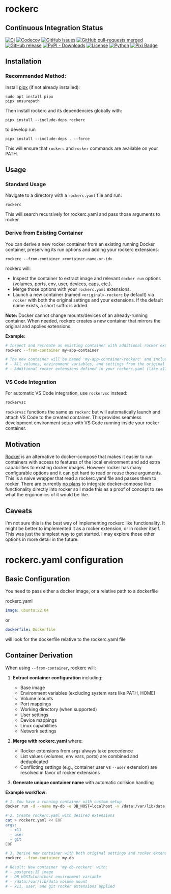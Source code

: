 # rockerc

## Continuous Integration Status

[![Ci](https://github.com/blooop/rockerc/actions/workflows/ci.yml/badge.svg?branch=main)](https://github.com/blooop/rockerc/actions/workflows/ci.yml?query=branch%3Amain)
[![Codecov](https://codecov.io/gh/blooop/rockerc/branch/main/graph/badge.svg?token=Y212GW1PG6)](https://codecov.io/gh/blooop/rockerc)
[![GitHub issues](https://img.shields.io/github/issues/blooop/rockerc.svg)](https://GitHub.com/blooop/rockerc/issues/)
[![GitHub pull-requests merged](https://badgen.net/github/merged-prs/blooop/rockerc)](https://github.com/blooop/rockerc/pulls?q=is%3Amerged)
[![GitHub release](https://img.shields.io/github/release/blooop/rockerc.svg)](https://GitHub.com/blooop/rockerc/releases/)
[![PyPI - Downloads](https://img.shields.io/pypi/dm/rockerc)](https://pypistats.org/packages/rockerc)
[![License](https://img.shields.io/github/license/blooop/rockerc)](https://opensource.org/license/mit/)
[![Python](https://img.shields.io/badge/python-3.8%20%7C%203.9%20%7C%203.10%20%7C%203.11%20%7C%203.12-blue)](https://www.python.org/downloads/)
[![Pixi Badge](https://img.shields.io/endpoint?url=https://raw.githubusercontent.com/prefix-dev/pixi/main/assets/badge/v0.json)](https://pixi.sh)

## Installation

### Recommended Method:

Install [pipx](https://pypa.github.io/pipx/) (if not already installed):

```
sudo apt install pipx
pipx ensurepath
```

Then install rockerc and its dependencies globally with:

```
pipx install --include-deps rockerc
```

to develop run
```
pipx install --include-deps . --force
```

This will ensure that `rockerc` and `rocker` commands are available on your PATH.

## Usage

### Standard Usage

Navigate to a directory with a `rockerc.yaml` file and run:
```
rockerc
```

This will search recursively for rockerc.yaml and pass those arguments to rocker

### Derive from Existing Container

You can derive a new rocker container from an existing running Docker container, preserving its run options and adding your rockerc extensions:

```
rockerc --from-container <container-name-or-id>
```

rockerc will:
- Inspect the container to extract image and relevant `docker run` options (volumes, ports, env, user, devices, caps, etc.).
- Merge those options with your `rockerc.yaml` extensions.
- Launch a new container (named `<original>-rockerc` by default) via `rocker` with both the original settings and your extensions. If the default name exists, a short suffix is added.

**Note:** Docker cannot change mounts/devices of an already-running container. When needed, rockerc creates a new container that mirrors the original and applies extensions.

**Example:**
```bash
# Inspect and recreate an existing container with additional rocker extensions
rockerc --from-container my-app-container

# The new container will be named 'my-app-container-rockerc' and include:
# - All volumes, environment variables, and settings from the original container
# - Additional rocker extensions defined in your rockerc.yaml (like x11, user, git, etc.)
```

### VS Code Integration

For automatic VS Code integration, use `rockervsc` instead:
```
rockervsc
```

`rockervsc` functions the same as `rockerc` but will automatically launch and attach VS Code to the created container. This provides seamless development environment setup with VS Code running inside your rocker container.

## Motivation

[Rocker](https://github.com/osrf/rocker) is an alternative to docker-compose that makes it easier to run containers with access to features of the local environment and add extra capabilities to existing docker images.  However rocker has many configurable options and it can get hard to read or reuse those arguments.  This is a naive wrapper that read a rockerc.yaml file and passes them to rocker.  There are currently [no plans](https://github.com/osrf/rocker/issues/148) to integrate docker-compose like functionality directly into rocker so I made this as a proof of concept to see what the ergonomics of it would be like. 

## Caveats

I'm not sure this is the best way of implementing rockerc like functionality.  It might be better to implemented it as a rocker extension, or in rocker itself.  This was just the simplest way to get started. I may explore those other options in more detail in the future. 


# rockerc.yaml configuration

## Basic Configuration

You need to pass either a docker image, or a relative path to a dockerfile

rockerc.yaml
```yaml
image: ubuntu:22.04
```

or

```yaml
dockerfile: Dockerfile
```

will look for the dockerfile relative to the rockerc.yaml file

## Container Derivation

When using `--from-container`, rockerc will:

1. **Extract container configuration** including:
   - Base image
   - Environment variables (excluding system vars like PATH, HOME)
   - Volume mounts
   - Port mappings
   - Working directory (when supported)
   - User settings
   - Device mappings
   - Linux capabilities
   - Network settings

2. **Merge with rockerc.yaml** where:
   - Rocker extensions from `args` always take precedence
   - List values (volumes, env vars, ports) are combined and deduplicated
   - Conflicting settings (e.g., container user vs `--user` extension) are resolved in favor of rocker extensions

3. **Generate unique container name** with automatic collision handling

**Example workflow:**
```bash
# 1. You have a running container with custom setup
docker run -d --name my-db -e DB_HOST=localhost -v /data:/var/lib/data postgres:15

# 2. Create rockerc.yaml with desired extensions
cat > rockerc.yaml << EOF
args:
  - x11
  - user
  - git
EOF

# 3. Derive new container with both original settings and rocker extensions
rockerc --from-container my-db

# Result: New container 'my-db-rockerc' with:
# - postgres:15 image
# - DB_HOST=localhost environment variable
# - /data:/var/lib/data volume mount
# - x11, user, and git rocker extensions applied
```
